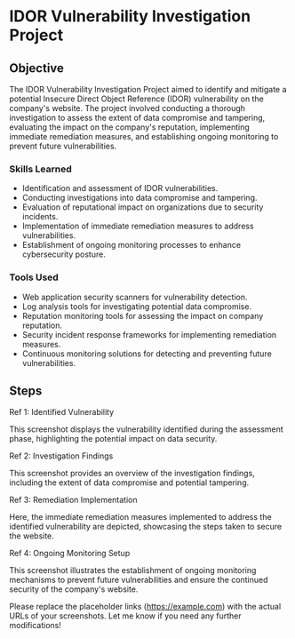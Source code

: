 # IDOR Vulnerability Investigation Project

## Objective

The IDOR Vulnerability Investigation Project aimed to identify and mitigate a potential Insecure Direct Object Reference (IDOR) vulnerability on the company's website. The project involved conducting a thorough investigation to assess the extent of data compromise and tampering, evaluating the impact on the company's reputation, implementing immediate remediation measures, and establishing ongoing monitoring to prevent future vulnerabilities.

### Skills Learned

- Identification and assessment of IDOR vulnerabilities.
- Conducting investigations into data compromise and tampering.
- Evaluation of reputational impact on organizations due to security incidents.
- Implementation of immediate remediation measures to address vulnerabilities.
- Establishment of ongoing monitoring processes to enhance cybersecurity posture.

### Tools Used

- Web application security scanners for vulnerability detection.
- Log analysis tools for investigating potential data compromise.
- Reputation monitoring tools for assessing the impact on company reputation.
- Security incident response frameworks for implementing remediation measures.
- Continuous monitoring solutions for detecting and preventing future vulnerabilities.

## Steps
Ref 1: Identified Vulnerability

This screenshot displays the vulnerability identified during the assessment phase, highlighting the potential impact on data security.

Ref 2: Investigation Findings

This screenshot provides an overview of the investigation findings, including the extent of data compromise and potential tampering.

Ref 3: Remediation Implementation

Here, the immediate remediation measures implemented to address the identified vulnerability are depicted, showcasing the steps taken to secure the website.

Ref 4: Ongoing Monitoring Setup

This screenshot illustrates the establishment of ongoing monitoring mechanisms to prevent future vulnerabilities and ensure the continued security of the company's website.

Please replace the placeholder links (https://example.com) with the actual URLs of your screenshots. Let me know if you need any further modifications!
